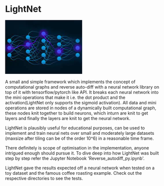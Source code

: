 # LightNet
<img src="https://github.com/parikshit-gupta/LightNet/blob/main/image.jpeg" width="250"/>

A small and simple framework which implements the concept of computational graphs and reverse auto-diff with a neural network library on top of it with tensorflow/pytorch like API. It breaks each neural network into the mini operations that make it i.e. the dot product and the activation(LightNet only supports the sigmoid activation). All data and mini operations are stored in nodes of a dynamically built computational graph, these nodes knit together to build neurons, which inturn are knit to get layers and finally the layers are knit to get the neural network.

LightNet is plausibly useful for educational purposes, can be used to implement and train neural nets over small and moderately large datasets (maxsize after tiling can be of the order 10^6) in a reasonable time frame. 

There definitely is scope of optimisation in the implementation, anyone intrigued enough should pursue it.
To dive deep into how LightNet was built step by step refer the Jupyter Notebook 'Reverse_autodiff_py.ipynb'.

LightNet gave the results expected off a neural network when tested on a toy dataset and the famous coffee roasting example. Check out the respective directories to see the tests.
